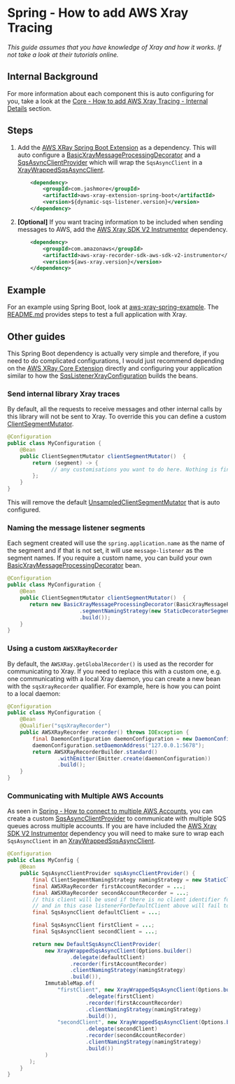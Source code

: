 # Spring - How to add AWS Xray Tracing

_This guide assumes that you have knowledge of Xray and how it works. If not take a look at their tutorials online._

## Internal Background

For more information about each component this is auto configuring for you, take a look at the
[Core - How to add AWS Xray Tracing - Internal Details](../core/core-how-to-add-aws-xray-tracing.md#internal-details) section.

## Steps

1. Add the [AWS XRay Spring Boot Extension](../../../extensions/aws-xray-extension/spring-boot) as a dependency. This will auto configure
a [BasicXrayMessageProcessingDecorator](../../../extensions/aws-xray-extension/core/src/main/java/com/jashmore/sqs/extensions/xray/decorator/BasicXrayMessageProcessingDecorator.java)
and a [SqsAsyncClientProvider](../../../spring/spring-api/src/main/java/com/jashmore/sqs/spring/client/SqsAsyncClientProvider.java) which will wrap
the `SqsAsyncClient` in a
[XrayWrappedSqsAsyncClient](../../../extensions/aws-xray-extension/core/src/main/java/com/jashmore/sqs/extensions/xray/client/XrayWrappedSqsAsyncClient.java).

    ```xml
        <dependency>
            <groupId>com.jashmore</groupId>
            <artifactId>aws-xray-extension-spring-boot</artifactId>
            <version>${dynamic-sqs-listener.version}</version>
        </dependency>
    ```

1. **[Optional]** If you want tracing information to be included when sending messages to AWS, add the
[AWS Xray SDK V2 Instrumentor](https://github.com/aws/aws-xray-sdk-java/tree/master/aws-xray-recorder-sdk-aws-sdk-v2-instrumentor) dependency.

    ```xml
        <dependency>
            <groupId>com.amazonaws</groupId>
            <artifactId>aws-xray-recorder-sdk-aws-sdk-v2-instrumentor</artifactId>
            <version>${aws-xray.version}</version>
        </dependency>
    ```

## Example

For an example using Spring Boot, look at [aws-xray-spring-example](../../../examples/aws-xray-spring-example). The
[README.md](../../../examples/aws-xray-spring-example/README.md) provides steps to test a full application with Xray.

## Other guides

This Spring Boot dependency is actually very simple and therefore, if you need to do complicated configurations, I would just recommend depending
on the [AWS XRay Core Extension](../../../extensions/aws-xray-extension/core) directly and configuring your application similar to how
the [SqsListenerXrayConfiguration](../../../extensions/aws-xray-extension/spring-boot/src/main/java/com/jashmore/sqs/extensions/xray/spring/SqsListenerXrayConfiguration.java)
builds the beans.

### Send internal library Xray traces

By default, all the requests to receive messages and other internal calls by this library will not be sent to Xray. To override this you can define a
custom [ClientSegmentMutator](../../../extensions/aws-xray-extension/core/src/main/java/com/jashmore/sqs/extensions/xray/client/ClientSegmentMutator.java).

```java
@Configuration
public class MyConfiguration {
    @Bean
    public ClientSegmentMutator clientSegmentMutator()  {
        return (segment) -> {
              // any customisations you want to do here. Nothing is fine too.
        };
    }
}
```

This will remove the
default [UnsampledClientSegmentMutator](../../../extensions/aws-xray-extension/core/src/main/java/com/jashmore/sqs/extensions/xray/client/UnsampledClientSegmentMutator.java)
that is auto configured.

### Naming the message listener segments

Each segment created will use the `spring.application.name` as the name of the segment and if that is not set, it will use `message-listener` as the
segment names. If you require a custom name, you can build your
own [BasicXrayMessageProcessingDecorator](../../../extensions/aws-xray-extension/core/src/main/java/com/jashmore/sqs/extensions/xray/decorator/BasicXrayMessageProcessingDecorator.java)
bean.

```java
@Configuration
public class MyConfiguration {
    @Bean
    public ClientSegmentMutator clientSegmentMutator()  {
       return new BasicXrayMessageProcessingDecorator(BasicXrayMessageProcessingDecorator.Options.builder()
                       .segmentNamingStrategy(new StaticDecoratorSegmentNamingStrategy("my-custom-name"))
                       .build());
    }
}
```

### Using a custom `AWSXRayRecorder`

By default, the `AWSXRay.getGlobalRecorder()` is used as the recorder for communicating to Xray. If you need to replace this with a custom one, e.g. one
communicating with a local Xray daemon, you can create a new bean with the `sqsXrayRecorder` qualifier. For example, here is how you can point to a local
daemon:

```java
@Configuration
public class MyConfiguration {
    @Bean
    @Qualifier("sqsXrayRecorder")
    public AWSXRayRecorder recorder() throws IOException {
        final DaemonConfiguration daemonConfiguration = new DaemonConfiguration();
        daemonConfiguration.setDaemonAddress("127.0.0.1:5678");
        return AWSXRayRecorderBuilder.standard()
                .withEmitter(Emitter.create(daemonConfiguration))
                .build();
    }
}
```

### Communicating with Multiple AWS Accounts

As seen in [Spring - How to connect to multiple AWS Accounts](spring-how-to-connect-to-multiple-aws-accounts.md), you can create a custom
[SqsAsyncClientProvider](../../../spring/spring-api/src/main/java/com/jashmore/sqs/spring/client/SqsAsyncClientProvider.java) to communicate with multiple
SQS queues across multiple accounts. If you are have included
the [AWS Xray SDK V2 Instrumentor](https://github.com/aws/aws-xray-sdk-java/tree/master/aws-xray-recorder-sdk-aws-sdk-v2-instrumentor) dependency you will
need to make sure to wrap each `SqsAsyncClient` in an
[XrayWrappedSqsAsyncClient](../../../extensions/aws-xray-extension/core/src/main/java/com/jashmore/sqs/extensions/xray/client/XrayWrappedSqsAsyncClient.java).

```java
@Configuration
public class MyConfig {
    @Bean
    public SqsAsyncClientProvider sqsAsyncClientProvider() {
        final ClientSegmentNamingStrategy namingStrategy = new StaticClientSegmentNamingStrategy("service-name");
        final AWSXRayRecorder firstAccountRecorder = ...;
        final AWSXRayRecorder secondAccountRecorder = ...;
        // this client will be used if there is no client identifier for the listener. Note that this can be null
        // and in this case listenerForDefaultClient above will fail to wrap
        final SqsAsyncClient defaultClient = ...;

        final SqsAsyncClient firstClient = ...;
        final SqsAsyncClient secondClient = ...;

        return new DefaultSqsAsyncClientProvider(
            new XrayWrappedSqsAsyncClient(Options.builder()
                    .delegate(defaultClient)
                    .recorder(firstAccountRecorder)
                    .clientNamingStrategy(namingStrategy)
                    .build()),
            ImmutableMap.of(
                "firstClient", new XrayWrappedSqsAsyncClient(Options.builder()
                         .delegate(firstClient)
                         .recorder(firstAccountRecorder)
                         .clientNamingStrategy(namingStrategy)
                         .build()),
                "secondClient", new XrayWrappedSqsAsyncClient(Options.builder()
                         .delegate(secondClient)
                         .recorder(secondAccountRecorder)
                         .clientNamingStrategy(namingStrategy)
                         .build())
            )
       );
    }
}
```
